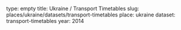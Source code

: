 type: empty
title: Ukraine / Transport Timetables
slug: places/ukraine/datasets/transport-timetables
place: ukraine
dataset: transport-timetables
year: 2014
